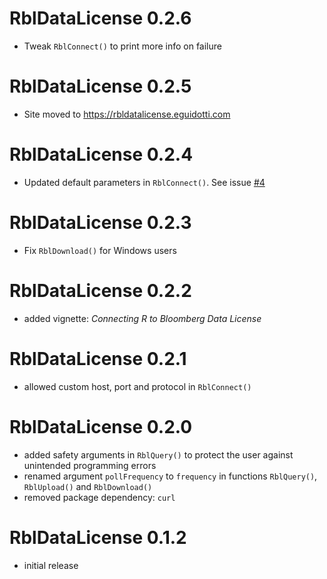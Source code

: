 # RblDataLicense 0.2.6

- Tweak `RblConnect()` to print more info on failure

# RblDataLicense 0.2.5

- Site moved to https://rbldatalicense.eguidotti.com

# RblDataLicense 0.2.4

- Updated default parameters in `RblConnect()`. See issue [#4](https://github.com/eguidotti/RblDataLicense/issues/4)

# RblDataLicense 0.2.3

- Fix `RblDownload()` for Windows users

# RblDataLicense 0.2.2

- added vignette: _Connecting R to Bloomberg Data License_

# RblDataLicense 0.2.1

- allowed custom host, port and protocol in `RblConnect()` 

# RblDataLicense 0.2.0

- added safety arguments in `RblQuery()` to protect the user against unintended programming errors
- renamed argument `pollFrequency` to `frequency` in functions `RblQuery()`, `RblUpload()` and `RblDownload()`
- removed package dependency: `curl` 

# RblDataLicense 0.1.2

- initial release